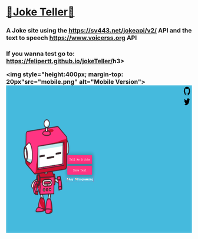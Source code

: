 
<h1><a href="https://felipertt.github.io/jokeTeller/">🌟Joke Teller🌟</a></h1>


<h3>A Joke site using the <a href="http:////sv443.net/jokeapi/v2/">https://sv443.net/jokeapi/v2/</a> API and the text to speech <a href="https://www.voicerss.org">https://www.voicerss.org</a> API </h3>

<h3>If you wanna test go to: <a href="https://felipertt.github.io/jokeTeller/">https://felipertt.github.io/jokeTeller/</a>h3>

<img style="height:400px; margin-top: 20px"src="mobile.png" alt="Mobile Version">
    <img style="height:400px" src="pc.png" alt="Desktop Version">